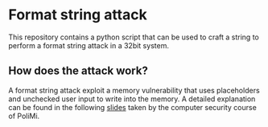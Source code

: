 # Format string attack

This repository contains a python script that can be used to craft a string to perform a format string attack in a 32bit system.

## How does the attack work?
A format string attack exploit a memory vulnerability that uses placeholders and unchecked user input to write into the memory. A detailed explanation can be found in the following [slides](https://github.com/alecontuIT/format-string-attack/blob/main/Format%20String%20Bugs.pdf) taken by the computer security course of PoliMi.
